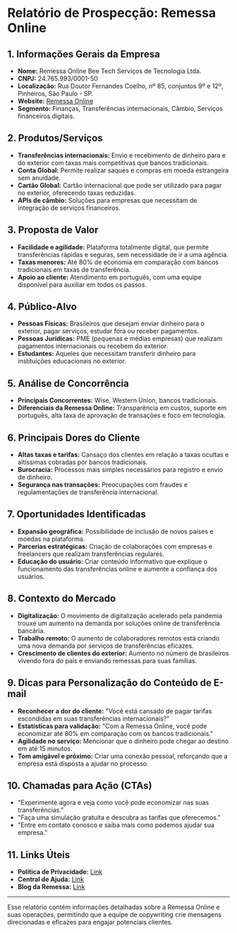 # Relatório de Prospecção: Remessa Online

## 1. Informações Gerais da Empresa
- **Nome:** Remessa Online Bee Tech Serviços de Tecnologia Ltda.
- **CNPJ:** 24.765.993/0001-50
- **Localização:** Rua Doutor Fernandes Coelho, nº 85, conjuntos 9º e 12º, Pinheiros, São Paulo - SP.
- **Website:** [Remessa Online](http://www.remessaonline.com.br)
- **Segmento:** Finanças, Transferências internacionais, Câmbio, Serviços financeiros digitais.

## 2. Produtos/Serviços
- **Transferências internacionais:** Envio e recebimento de dinheiro para e do exterior com taxas mais competitivas que bancos tradicionais.
- **Conta Global:** Permite realizar saques e compras em moeda estrangeira sem anuidade.
- **Cartão Global:** Cartão internacional que pode ser utilizado para pagar no exterior, oferecendo taxas reduzidas.
- **APIs de câmbio:** Soluções para empresas que necessitam de integração de serviços financeiros.

## 3. Proposta de Valor
- **Facilidade e agilidade:** Plataforma totalmente digital, que permite transferências rápidas e seguras, sem necessidade de ir a uma agência.
- **Taxas menores:** Até 80% de economia em comparação com bancos tradicionais em taxas de transferência.
- **Apoio ao cliente:** Atendimento em português, com uma equipe disponível para auxiliar em todos os passos.

## 4. Público-Alvo
- **Pessoas Físicas:** Brasileiros que desejam enviar dinheiro para o exterior, pagar serviços, estudar fora ou receber pagamentos.
- **Pessoas Jurídicas:** PME (pequenas e médias empresas) que realizam pagamentos internacionais ou recebem do exterior.
- **Estudantes:** Aqueles que necessitam transferir dinheiro para instituições educacionais no exterior.

## 5. Análise de Concorrência
- **Principais Concorrentes:** Wise, Western Union, bancos tradicionais.
- **Diferenciais da Remessa Online:** Transparência em custos, suporte em português, alta taxa de aprovação de transações e foco em tecnologia.

## 6. Principais Dores do Cliente
- **Altas taxas e tarifas:** Cansaço dos clientes em relação a taxas ocultas e altíssimas cobradas por bancos tradicionais.
- **Burocracia:** Processos mais simples necessários para registro e envio de dinheiro.
- **Segurança nas transações:** Preocupações com fraudes e regulamentações de transferência internacional.

## 7. Oportunidades Identificadas
- **Expansão geográfica:** Possibilidade de inclusão de novos países e moedas na plataforma.
- **Parcerias estratégicas:** Criação de colaborações com empresas e freelancers que realizam transferências regulares.
- **Educação do usuário:** Criar conteúdo informativo que explique o funcionamento das transferências online e aumente a confiança dos usuários.

## 8. Contexto do Mercado
- **Digitalização:** O movimento de digitalização acelerado pela pandemia trouxe um aumento na demanda por soluções online de transferência bancária.
- **Trabalho remoto:** O aumento de colaboradores remotos está criando uma nova demanda por serviços de transferências eficazes.
- **Crescimento de clientes do exterior:** Aumento no número de brasileiros vivendo fora do país e enviando remessas para suas famílias.

## 9. Dicas para Personalização do Conteúdo de E-mail
- **Reconhecer a dor do cliente:** "Você está cansado de pagar tarifas escondidas em suas transferências internacionais?"
- **Estatísticas para validação:** "Com a Remessa Online, você pode economizar até 80% em comparação com os bancos tradicionais."
- **Agilidade no serviço:** Mencionar que o dinheiro pode chegar ao destino em até 15 minutos.
- **Tom amigável e próximo:** Criar uma conexão pessoal, reforçando que a empresa está disposta a ajudar no processo.

## 10. Chamadas para Ação (CTAs)
- "Experimente agora e veja como você pode economizar nas suas transferências."
- "Faça uma simulação gratuita e descubra as tarifas que oferecemos."
- "Entre em contato conosco e saiba mais como podemos ajudar sua empresa."

## 11. Links Úteis
- **Política de Privacidade:** [Link](https://www.remessaonline.com.br/politica-de-privacidade)
- **Central de Ajuda:** [Link](https://www.remessaonline.com.br/ajuda/)
- **Blog da Remessa:** [Link](https://www.remessaonline.com.br/blog)

---

Esse relatório contém informações detalhadas sobre a Remessa Online e suas operações, permitindo que a equipe de copywriting crie mensagens direcionadas e eficazes para engajar potenciais clientes.